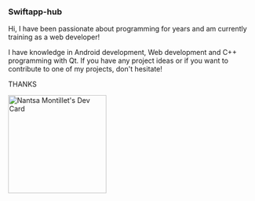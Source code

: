 ### Swiftapp-hub
Hi, I have been passionate about programming for years and am currently training as a web developer!

I have knowledge in Android development, Web development and C++ programming with Qt. If you have any project ideas or if you want to contribute to one of my projects, don't hesitate!

THANKS

<a href="https://app.daily.dev/xylobyte"><img src="https://api.daily.dev/devcards/v2/0jzaEizgtr00NAtaXbMUJ.png?type=wide&r=pid" width="200" alt="Nantsa Montillet's Dev Card"/></a>
